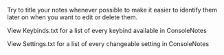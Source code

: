 Try to title your notes whenever possible to make it easier to identify them later on when you want to edit or delete them.

View Keybinds.txt for a list of every keybind available in ConsoleNotes

View Settings.txt for a list of every changeable setting in ConsoleNotes